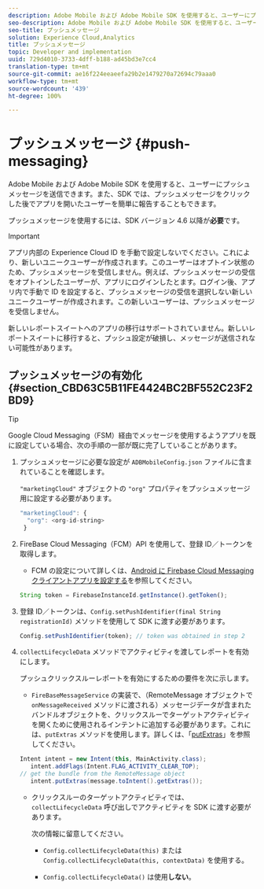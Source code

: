 ```yaml
---
description: Adobe Mobile および Adobe Mobile SDK を使用すると、ユーザーにプッシュメッセージを送信できます。また、SDK では、プッシュメッセージをクリックした後でアプリを開いたユーザーを簡単に報告することもできます。
seo-description: Adobe Mobile および Adobe Mobile SDK を使用すると、ユーザーにプッシュメッセージを送信できます。また、SDK では、プッシュメッセージをクリックした後でアプリを開いたユーザーを簡単に報告することもできます。
seo-title: プッシュメッセージ
solution: Experience Cloud,Analytics
title: プッシュメッセージ
topic: Developer and implementation
uuid: 729d4010-3733-4dff-b188-ad45bd3e7cc4
translation-type: tm+mt
source-git-commit: ae16f224eeaeefa29b2e1479270a72694c79aaa0
workflow-type: tm+mt
source-wordcount: '439'
ht-degree: 100%

---
```



# プッシュメッセージ {#push-messaging}

Adobe Mobile および Adobe Mobile SDK を使用すると、ユーザーにプッシュメッセージを送信できます。また、SDK では、プッシュメッセージをクリックした後でアプリを開いたユーザーを簡単に報告することもできます。

プッシュメッセージを使用するには、SDK バージョン 4.6 以降が&#x200B;**必要**&#x200B;です。

>[!IMPORTANT]
>
>アプリ内部の Experience Cloud ID を手動で設定しないでください。これにより、新しいユニークユーザーが作成されます。このユーザーはオプトイン状態のため、プッシュメッセージを受信しません。例えば、プッシュメッセージの受信をオプトインしたユーザーが、アプリにログインしたとます。ログイン後、アプリ内で手動で ID を設定すると、プッシュメッセージの受信を選択しない新しいユニークユーザーが作成されます。この新しいユーザーは、プッシュメッセージを受信しません。
>
>新しいレポートスイートへのアプリの移行はサポートされていません。新しいレポートスイートに移行すると、プッシュ設定が破損し、メッセージが送信されない可能性があります。

## プッシュメッセージの有効化 {#section_CBD63C5B11FE4424BC2BF552C23F2BD9}

>[!TIP]
>
>Google Cloud Messaging（FSM）経由でメッセージを使用するようアプリを既に設定している場合、次の手順の一部が既に完了していることがあります。

1. プッシュメッセージに必要な設定が `ADBMobileConfig.json` ファイルに含まれていることを確認します。

   `"marketingCloud"` オブジェクトの `"org"` プロパティをプッシュメッセージ用に設定する必要があります。

   ```js
   "marketingCloud": { 
     "org": <org-id-string> 
    }
   ```

1. FireBase Cloud Messaging（FCM）API を使用して、登録 ID／トークンを取得します。

   * FCM の設定について詳しくは、[Android に Firebase Cloud Messaging クライアントアプリを設定する](https://firebase.google.com/docs/cloud-messaging/android/client)を参照してください。

   ```js
   String token = FirebaseInstanceId.getInstance().getToken();
   ```

1. 登録 ID／トークンは、`Config.setPushIdentifier(final String registrationId)` メソッドを使用して SDK に渡す必要があります。

   ```js
   Config.setPushIdentifier(token); // token was obtained in step 2
   ```

1. `collectLifecycleData` メソッドでアクティビティを渡してレポートを有効にします。

   プッシュクリックスルーレポートを有効にするための要件を次に示します。

   * `FireBaseMessageService` の実装で、（RemoteMessage オブジェクトで `onMessageReceived` メソッドに渡される）メッセージデータが含まれたバンドルオブジェクトを、クリックスルーでターゲットアクティビティを開くために使用されるインテントに追加する必要があります。これには、`putExtras` メソッドを使用します。詳しくは、「[putExtras](https://developer.android.com/reference/android/content/Intent.html#putExtras(android.os.Bundle))」を参照してください。

   ```java
   Intent intent = new Intent(this, MainActivity.class);
      intent.addFlags(Intent.FLAG_ACTIVITY_CLEAR_TOP);
   // get the bundle from the RemoteMessage object
      intent.putExtras(message.toIntent().getExtras());
   ```

   * クリックスルーのターゲットアクティビティでは、`collectLifecycleData` 呼び出しでアクティビティを SDK に渡す必要があります。

      次の情報に留意してください。

      * `Config.collectLifecycleData(this)` または `Config.collectLifecycleData(this, contextData)` を使用する。

      * `Config.collectLifecycleData()` は使用&#x200B;**しない**。



